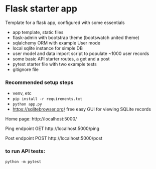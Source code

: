 # Flask starter app

Template for a flask app, configured with some essentials

* app template, static files
* flask-admin with bootstrap theme (bootswatch united theme)
* sqlalchemy ORM with example User mode
* local sqlite instance for simple DB
* user model and data import script to populate ~1000 user records
* some basic API starter routes, a get and a post
* pytest starter file with two example tests
* gitignore file

### Recommended setup steps

* venv, etc
* `pip install -r requirements.txt`
* `python app.py`
* https://sqlitebrowser.org/ free easy GUI for viewing SQLite records

Home page:
  http://localhost:5000/

Ping endpoint
  GET http://localhost:5000/ping

Post endpoint
  POST http://localhost:5000/post


### to run API tests:
`python -m pytest`
